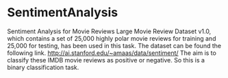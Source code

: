 # SentimentAnalysis
Sentiment Analysis for Movie Reviews
Large Movie Review Dataset v1.0, which contains a set of 25,000 highly polar movie reviews
for training and 25,000 for testing, has been used in this task. The dataset can be found the
following link.
http://ai.stanford.edu/~amaas/data/sentiment/
The aim is to classify these IMDB movie reviews as positive or negative. So this is a binary
classification task.
